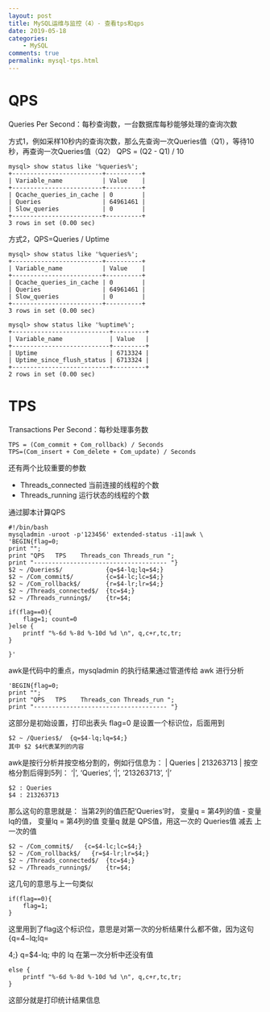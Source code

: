 ```yaml
---
layout: post
title: MySQL运维与监控（4）- 查看tps和qps
date: 2019-05-18
categories:
    - MySQL
comments: true
permalink: mysql-tps.html
---
```

# QPS

Queries Per Second：每秒查询数，一台数据库每秒能够处理的查询次数

方式1，例如采样10秒内的查询次数，那么先查询一次Queries值（Q1），等待10秒，再查询一次Queries值（Q2） QPS = (Q2 - Q1) / 10 

```
mysql> show status like '%queries%';
+-------------------------+----------+
| Variable_name           | Value    |
+-------------------------+----------+
| Qcache_queries_in_cache | 0        |
| Queries                 | 64961461 |
| Slow_queries            | 0        |
+-------------------------+----------+
3 rows in set (0.00 sec)
```

方式2，QPS=Queries / Uptime 

```
mysql> show status like '%queries%';
+-------------------------+----------+
| Variable_name           | Value    |
+-------------------------+----------+
| Qcache_queries_in_cache | 0        |
| Queries                 | 64961461 |
| Slow_queries            | 0        |
+-------------------------+----------+
3 rows in set (0.00 sec)

mysql> show status like '%uptime%'; 
+---------------------------+---------+
| Variable_name             | Value   |
+---------------------------+---------+
| Uptime                    | 6713324 |
| Uptime_since_flush_status | 6713324 |
+---------------------------+---------+
2 rows in set (0.00 sec)
```

# TPS

Transactions Per Second：每秒处理事务数

```
TPS = (Com_commit + Com_rollback) / Seconds
TPS=(Com_insert + Com_delete + Com_update) / Seconds
```

还有两个比较重要的参数

- Threads_connected 当前连接的线程的个数
-  Threads_running 运行状态的线程的个数 



通过脚本计算QPS

```
#!/bin/bash
mysqladmin -uroot -p'123456' extended-status -i1|awk \
'BEGIN{flag=0;
print "";
print "QPS   TPS    Threads_con Threads_run ";
print "------------------------------------- "}
$2 ~ /Queries$/            {q=$4-lq;lq=$4;}
$2 ~ /Com_commit$/         {c=$4-lc;lc=$4;}
$2 ~ /Com_rollback$/       {r=$4-lr;lr=$4;}
$2 ~ /Threads_connected$/  {tc=$4;}
$2 ~ /Threads_running$/    {tr=$4;

if(flag==0){
    flag=1; count=0
}else {
    printf "%-6d %-8d %-10d %d \n", q,c+r,tc,tr;
}

}'
```

awk是代码中的重点，mysqladmin 的执行结果通过管道传给 awk 进行分析

```
'BEGIN{flag=0;
print "";
print "QPS   TPS    Threads_con Threads_run ";
print "------------------------------------- "}
```

这部分是初始设置，打印出表头
flag=0 是设置一个标识位，后面用到

```
$2 ~ /Queries$/  {q=$4-lq;lq=$4;}
其中 $2 $4代表某列的内容
```

awk是按行分析并按空格分割的，例如行信息为：
| Queries | 213263713 |
按空格分割后得到5列：
‘|’, ‘Queries’, ‘|’, ‘213263713’, ‘|’

```
$2 : Queries
$4 : 213263713
```

那么这句的意思就是：
当第2列的值匹配‘Queries’时，
变量q = 第4列的值 - 变量lq的值，
变量lq = 第4列的值
变量q 就是 QPS值，用这一次的 Queries值 减去 上一次的值

```
$2 ~ /Com_commit$/   {c=$4-lc;lc=$4;}
$2 ~ /Com_rollback$/   {r=$4-lr;lr=$4;}
$2 ~ /Threads_connected$/  {tc=$4;}
$2 ~ /Threads_running$/    {tr=$4;
```

这几句的意思与上一句类似

```
if(flag==0){
    flag=1; 
}
```

这里用到了flag这个标识位，意思是对第一次的分析结果什么都不做，因为这句
{q=4−lq;lq=

4;}
q=$4-lq; 中的 lq 在第一次分析中还没有值

```
else {
    printf "%-6d %-8d %-10d %d \n", q,c+r,tc,tr;
}
```

这部分就是打印统计结果信息
